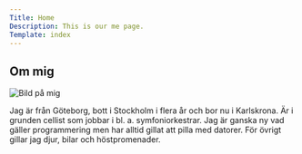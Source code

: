 ```yaml
---
Title: Home
Description: This is our me page.
Template: index
---
```


Om mig
--------------------------

<p class="img-parent"><img src="../portfolio/assets/img/sparvagn.jpg" alt="Bild på mig"></p>

Jag är från Göteborg, bott i Stockholm i flera år och bor nu i Karlskrona. Är i grunden cellist som jobbar i  bl. a. symfoniorkestrar. Jag är ganska ny vad gäller programmering men har alltid gillat att pilla med datorer. För övrigt gillar jag djur, bilar och höstpromenader.
